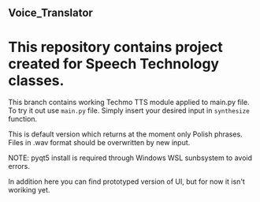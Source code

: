 ## Voice_Translator
# This repository contains project created for Speech Technology classes.

This branch contains working Techmo TTS module applied to main.py file.
To try it out use `main.py` file. Simply insert your desired input in `synthesize` function.

This is default version which returns at the moment only Polish phrases.
Files in .wav format should be overwritten by new input.

NOTE: pyqt5 install is required through Windows WSL sunbsystem to avoid errors.

In addition here you can find prototyped version of UI, but for now it isn't woriking yet.
